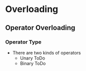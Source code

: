 # Overloading

## Operator Overloading

### Operator Type

- There are two kinds of operators 
  - Unary ToDo
  - Binary ToDo

